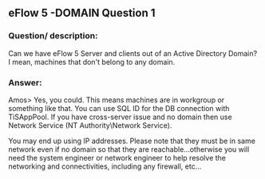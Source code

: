 ## eFlow 5 -DOMAIN Question 1 ##

### Question/ description: ###
Can we have eFlow 5 Server and clients out of an Active Directory Domain? I mean, machines that don't belong to any domain.

### Answer: ###
Amos> Yes, you could. This means machines are in workgroup or something like that. You can use SQL ID for the DB connection with TiSAppPool. If you have cross-server issue and no domain then use Network Service (NT Authority\Network Service).

You may end up using IP addresses. Please note that they must be in same network even if no domain so that they are reachable...otherwise you will need the system engineer or network engineer to help resolve the networking and connectivities, including any firewall, etc...
